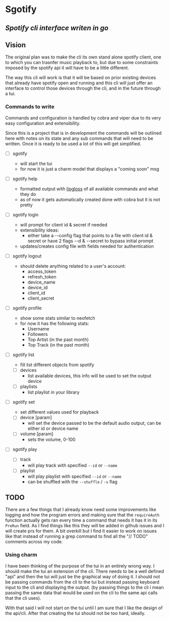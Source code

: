 # Sgotify
*Spotify cli interface writen in go*
---

## Vision

The original plan was to make the cli its own stand alone spotify client, one to
which you can trasnfer music playback to, but due to some constraints imposed by
the spotify api it will have to be a little different.

The way this cli will work is that it will be based on prior existing devices 
that already have spotify open and running and this cli will just offer an 
interface to control those devices through the cli, and in the future through a 
tui.

### Commands to write

Commands and configuration is handled by cobra and viper due to its very easy
configuration and extensibility.

Since this is a project that is in development the commands will be outlined
here with notes on its state and any sub commands that will need to be written.
Once it is ready to be used a lot of this will get simplified.

- [ ] sgotify
    - will start the tui
    - for now it is just a charm model that displays a "coming soon" msg

- [ ] sgotify help
    - formatted output with [lipgloss](https://github.com/charmbracelet/lipgloss) of all available commands and what they do
    - as of now it gets automatically created done with cobra but it is not 
      pretty

- [ ] sgotify login
    - will prompt for client id & secret if needed
    - extensibility ideas:
        - either take a --config flag that points to a file with client id &
          secret or have 2 flags --d & --secret to bypass initial prompt
    - updates/creates config file with fields needed for authentication

- [ ] sgotify logout
    - should delete anything related to a user's account:
        - access_token
        - refresh_token
        - device_name
        - device_id
        - client_id
        - client_secret

- [ ] sgotify profile
    - show some stats similar to neofetch
    - for now it has the following stats:
        - Username
        - Followers
        - Top Artist (in the past month)
        - Top Track (in the past month)

- [ ] sgotify list
    - fill list different objects from spotify
    - [ ] devices
        - list available devices, this info will be used to set the output
          device
    - [ ] playlists
        - list playlist in your library

- [ ] sgotify set
    - set different values used for playback
    - [ ] device \[param\]
        - will set the device passed to be the default audio output, can be
          either id or device name
    - [ ] volume \[param\]
        - sets the volume, 0-100 

- [ ] sgotify play
    - [ ] track
        - will play track with specified `--id` or `--name`
    - [ ] playlist
        - will play playlist with specified `--id` or `--name`
        - can be shuffled with the `--shuffle` / `-s` flag

## TODO

There are a few things that I already know need some improvements like logging
and how the program errors and making sure that the `requireAuth` function
actually gets ran every time a command that needs it has it in its `PreRun` 
field. As I find things like this they will be added in github issues and I will
create prs for them. A bit overkill but I find it easier to work on issues like
that instead of running a grep command to find all the "// TODO" comments
across my code.

### Using charm

I have been thinking of the purpose of the tui in an entirely wrong way. I
should make the tui an extension of the cli. There needs to be a well defined
"api" and then the tui will just be the graphical way of doing it. I should not
be passing commands from the cli to the tui but instead passing keyboard input
to the cli and displaying the output. (by passing things to the cli i mean
passing the same data that would be used on the cli to the same api calls that
the cli uses).

With that said I will not start on the tui until I am sure that I like the
design of the api/cli. After that creating the tui should not be too hard,
ideally.

